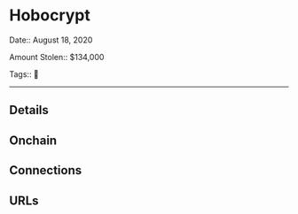 # Hobocrypt

Date:: August 18, 2020

Amount Stolen:: $134,000

Tags:: 🔑


---

## Details


## Onchain


## Connections


## URLs
